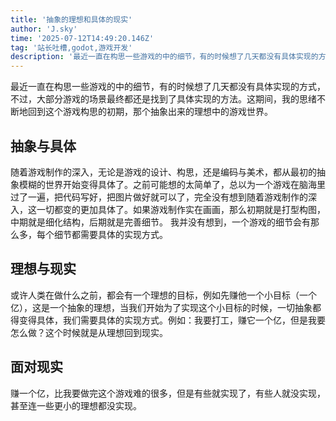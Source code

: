 ```yaml
---
title: '抽象的理想和具体的现实'
author: 'J.sky'
time: '2025-07-12T14:49:20.146Z'
tag: '站长吐槽,godot,游戏开发'
description: '最近一直在构思一些游戏的中的细节，有的时候想了几天都没有具体实现的方式，不过，大部分游戏的场景最终都还是找到了具体实现的方法。这期间，我的思绪不断地回到这个游戏构思的初期，那个抽象出来的理想中的游戏世界。'
---
```


最近一直在构思一些游戏的中的细节，有的时候想了几天都没有具体实现的方式，不过，大部分游戏的场景最终都还是找到了具体实现的方法。这期间，我的思绪不断地回到这个游戏构思的初期，那个抽象出来的理想中的游戏世界。

## 抽象与具体

随着游戏制作的深入，无论是游戏的设计、构思，还是编码与美术，都从最初的抽象模糊的世界开始变得具体了。之前可能想的太简单了，总以为一个游戏在脑海里过了一遍，把代码写好，把图片做好就可以了，完全没有想到随着游戏制作的深入，这一切都变的更加具体了。如果游戏制作实在画画，那么初期就是打型构图，中期就是细化结构，后期就是完善细节。  我并没有想到，一个游戏的细节会有那么多，每个细节都需要具体的实现方式。

## 理想与现实

或许人类在做什么之前，都会有一个理想的目标，例如先赚他一个小目标（一个亿），这是一个抽象的理想，当我们开始为了实现这个小目标的时候，一切抽象都得变得具体，我们需要具体的实现方式。例如：我要打工，赚它一个亿，但是我要怎么做？这个时候就是从理想回到现实。

## 面对现实

赚一个亿，比我要做完这个游戏难的很多，但是有些就实现了，有些人就没实现，甚至连一些更小的理想都没实现。

